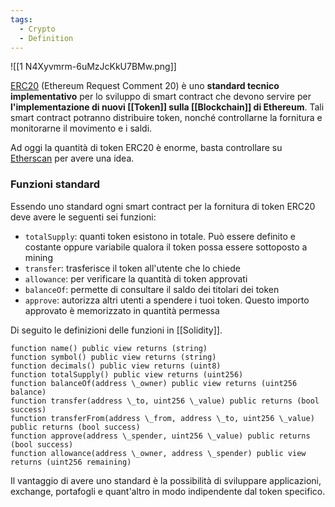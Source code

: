 ```yaml
---
tags:
  - Crypto
  - Definition
---
```

![[1 N4Xyvmrm-6uMzJcKkU7BMw.png]]

[ERC20](https://ethereum.org/it/developers/docs/standards/tokens/erc-20/) (Ethereum Request Comment 20) è uno **standard tecnico implementativo** per lo sviluppo di smart contract che devono servire per **l'implementazione di nuovi [[Token]] sulla [[Blockchain]] di Ethereum**. Tali smart contract potranno distribuire token, nonché controllarne la fornitura e monitorarne il movimento e i saldi. 

Ad oggi la quantità di token ERC20 è enorme, basta controllare su [Etherscan](https://etherscan.io/tokens) per avere una idea.

### Funzioni standard

Essendo uno standard ogni smart contract per la fornitura di token ERC20 deve avere le seguenti sei funzioni:

- `totalSupply`: quanti token esistono in totale. Può essere definito e costante oppure variabile qualora il token possa essere sottoposto a mining
- `transfer`: trasferisce il token all'utente che lo chiede
- `allowance`: per verificare la quantità di token approvati
- `balanceOf`: permette di consultare il saldo dei titolari dei token
- `approve`: autorizza altri utenti a spendere i tuoi token. Questo importo approvato è memorizzato in quantità permessa

Di seguito le definizioni delle funzioni in [[Solidity]].
```CSharp
function name() public view returns (string)
function symbol() public view returns (string)
function decimals() public view returns (uint8)
function totalSupply() public view returns (uint256)
function balanceOf(address \_owner) public view returns (uint256 balance)
function transfer(address \_to, uint256 \_value) public returns (bool success)
function transferFrom(address \_from, address \_to, uint256 \_value) public returns (bool success)
function approve(address \_spender, uint256 \_value) public returns (bool success)
function allowance(address \_owner, address \_spender) public view returns (uint256 remaining)
```

Il vantaggio di avere uno standard è la possibilità di sviluppare applicazioni, exchange, portafogli e quant'altro in modo indipendente dal token specifico.